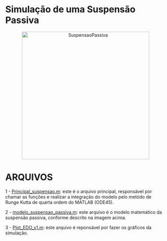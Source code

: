 # **Simulação de uma Suspensão Passiva**

 <div align="center">
  <img src="https://github.com/reginaldocardoso/MatlabCourseAnIntroduction/blob/master/SUSPENSAO_PASSIVA/Figure/suspensao02.png" alt="SuspensaoPassiva" width="400"/>
</div>


# **ARQUIVOS**

1 - [Principal_suspensao.m](https://github.com/reginaldocardoso/MatlabCourseAnIntroduction/blob/master/SUSPENSAO_PASSIVA/Principal_suspensao.m): este é o arquivo principal, responsável por chamar as funções e realizar a integração do modelo pelo metódo de Runge Kutta de quarta ordem do MATLAB (ODE45).

2 - [modelo_suspensao_passiva.m](https://github.com/reginaldocardoso/MatlabCourseAnIntroduction/blob/master/SUSPENSAO_PASSIVA/modelo_suspensao_passiva.m): este arquivo é o modelo matemático da suspensão passiva, conforme descrito na imagem acima.

3 - [Plot_EDO_v1.m](https://github.com/reginaldocardoso/MatlabCourseAnIntroduction/blob/master/SUSPENSAO_PASSIVA/Plot_EDO_v1.m): este arquivo é reponsável por fazer os gráficos da simulação.
